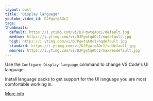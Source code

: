 ```yaml
---
layout: post
title: "Display language"
youtube_video_id: DJPgwtqAOcI
tags:
thumbnails:
  default: https://i.ytimg.com/vi/DJPgwtqAOcI/default.jpg
  medium: https://i.ytimg.com/vi/DJPgwtqAOcI/mqdefault.jpg
  high: https://i.ytimg.com/vi/DJPgwtqAOcI/hqdefault.jpg
  standard: https://i.ytimg.com/vi/DJPgwtqAOcI/sddefault.jpg
  maxres: https://i.ytimg.com/vi/DJPgwtqAOcI/maxresdefault.jpg
---
```


Use the `Configure Display language` command to change VS Code's UI language.

Install language packs to get support for the UI language you are most comfortable working in.

[More info](https://code.visualstudio.com/docs/getstarted/locales)